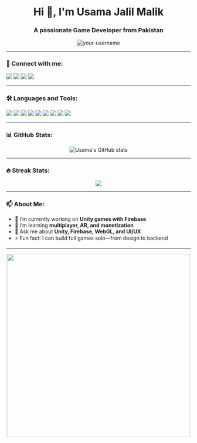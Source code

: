 <h1 align="center">Hi 👋, I'm Usama Jalil Malik</h1>
<h3 align="center">A passionate Game Developer from Pakistan</h3>

<p align="center">
  <img src="https://komarev.com/ghpvc/?username=your-username&label=visitors&color=0e75b6&style=flat" alt="your-username" />
</p>

---

### 🔗 Connect with me:
<p align="left">
  <a href="https://github.com/usamajalilmalik" target="_blank"><img src="https://img.shields.io/badge/Github-000000?style=for-the-badge&logo=github&logoColor=white"/></a>
  <a href="https://www.linkedin.com/in/usama-jalil-malik-b31b38220/" target="_blank"><img src="https://img.shields.io/badge/LinkedIn-0077b5?style=for-the-badge&logo=linkedin&logoColor=white"/></a>
  <a href="https://wa.me/+923150881459" target="_blank"><img src="https://img.shields.io/badge/WhatsApp-25D366?style=for-the-badge&logo=whatsapp&logoColor=white"/></a>
  <a href="mailto:usamajalilmalik@prefabsstudio.com"><img src="https://img.shields.io/badge/Gmail-D14836?style=for-the-badge&logo=gmail&logoColor=white"/></a>
</p>

---

### 🛠️ Languages and Tools:
<p align="left">
  <img src="https://img.shields.io/badge/Unity-100000?style=for-the-badge&logo=unity&logoColor=white"/>
  <img src="https://img.shields.io/badge/C Sharp-239120?style=for-the-badge&logo=c-sharp&logoColor=white"/>
  <img src="https://img.shields.io/badge/Firebase-ffca28?style=for-the-badge&logo=firebase&logoColor=black"/>
  <img src="https://img.shields.io/badge/WebGL-E34F26?style=for-the-badge&logo=webgl&logoColor=white"/>
  <img src="https://img.shields.io/badge/Photoshop-31A8FF?style=for-the-badge&logo=adobephotoshop&logoColor=white"/>
  <img src="https://img.shields.io/badge/Illustrator-FF9A00?style=for-the-badge&logo=adobeillustrator&logoColor=white"/>
  <img src="https://img.shields.io/badge/Git-F05032?style=for-the-badge&logo=git&logoColor=white"/>
  <img src="https://img.shields.io/badge/GitHub-181717?style=for-the-badge&logo=github&logoColor=white"/>
  <img src="https://img.shields.io/badge/VS Code-007ACC?style=for-the-badge&logo=visual-studio-code&logoColor=white"/>
</p>

---

### 📊 GitHub Stats:
<p align="center">
  <img src="https://github-readme-stats.vercel.app/api?username=usamajalilmalik&show_icons=true&theme=radical" alt="Usama's GitHub stats"/>
</p>

---

### 🔥 Streak Stats:
<p align="center">
  <img src="https://streak-stats.demolab.com?user=usamajalilmalik&theme=radical"/>
</p>

---

### 📫 About Me:

- 🔭 I’m currently working on **Unity games with Firebase**
- 🌱 I’m learning **multiplayer, AR, and monetization**
- 💬 Ask me about **Unity, Firebase, WebGL, and UI/UX**
- ⚡ Fun fact: I can build full games solo—from design to backend

---

<p align="center">
  <img src="https://raw.githubusercontent.com/abhisheknaiidu/abhisheknaiidu/master/code.gif" width="500"/>
</p>
